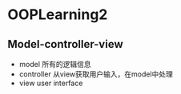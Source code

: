 # OOPLearning2
## Model-controller-view
- model
所有的逻辑信息
- controller
从view获取用户输入，在model中处理 
- view
user interface



